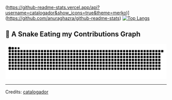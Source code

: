 

(https://github-readme-stats.vercel.app/api?username=catalogador&show_icons=true&theme=merko)](https://github.com/anuraghazra/github-readme-stats) [![Top Langs](https://github-readme-stats.vercel.app/api/top-langs/?username=catalogador&layout=compact&theme=merko)](https://github.com/anuraghazra/github-readme-stats)




## 🐍 A Snake Eating my Contributions Graph
	
<p align = "center">
	<img src = "https://github.com/7oSkaaa/7oSkaaa/blob/output/github-contribution-grid-snake.svg?" alt = "Snake Game"/>
</p>

-----
Credits: [catalogador](https://github.com/catalogador)

